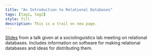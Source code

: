 ```yaml
---
title: "An Introduction to Relational Databases"
tags: [tag1, tag2]
style: fill
description: This is a trail on new page.
---
```


[Slides](https://www.dropbox.com/s/ail5igln16tpum8/April15_SocioLabMeeting_RelationalDatabases.pdf?dl=0) from a talk given at a sociolinguistics lab meeting on relational databases. Includes information on software for making relational databases and ideas for distributing them.
